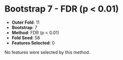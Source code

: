 # Bootstrap 7 - FDR (p < 0.01)

- **Outer Fold**: 11
- **Bootstrap**: 7
- **Method**: FDR (p < 0.01)
- **Fold Seed**: 58
- **Features Selected**: 0

No features were selected by this method.
